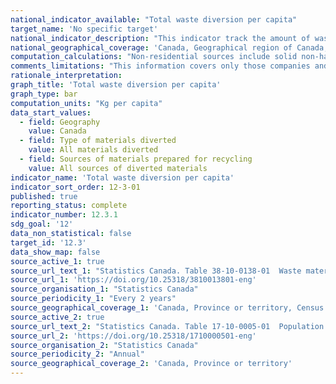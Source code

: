 ```yaml
---
national_indicator_available: "Total waste diversion per capita"
target_name: 'No specific target'
national_indicator_description: "This indicator track the amount of waste diverted per capita in kg."
national_geographical_coverage: 'Canada, Geographical region of Canada, Province or territory'
computation_calculations: "Non-residential sources include solid non-hazardous recyclable material from the Industrial, Commercial, and Institutional (IC and I) sector as well as the Construction, Renovation and Demolition sector (CRD). Materials are those generated by all IC and I and CRD sources in a municipality, and are excluded from the residential waste stream. Residential non-hazardous recyclable materials include solid non-hazardous materials produced in all residences and include non-hazardous materials that are picked up by the municipality (either using its own staff or through contracting firms) and non-hazardous materials from residential sources that are self-hauled to depots, transfer stations and disposal facilities."
comments_limitations: "This information covers only those companies and local waste management organizations that reported non-hazardous recyclable material preparation activities and refers only to that material entering the waste stream and does not cover any waste that may be managed on-site by a company or household. Additionally, these data do not include those materials transported by the generator directly to secondary processors, such as pulp and paper mills, while bypassing entirely any firm or local government involved in waste management activities. Residential and non-residential splits are not available at the total level, as electronic and tire source data are unavailable."
rationale_interpretation:
graph_title: 'Total waste diversion per capita'
graph_type: bar
computation_units: "Kg per capita"
data_start_values:
  - field: Geography
    value: Canada
  - field: Type of materials diverted
    value: All materials diverted
  - field: Sources of materials prepared for recycling
    value: All sources of diverted materials
indicator_name: 'Total waste diversion per capita'
indicator_sort_order: 12-3-01
published: true
reporting_status: complete
indicator_number: 12.3.1
sdg_goal: '12'
data_non_statistical: false
target_id: '12.3'
data_show_map: false
source_active_1: true
source_url_text_1: "Statistics Canada. Table 38-10-0138-01  Waste materials diverted, by type and by source"
source_url_1: 'https://doi.org/10.25318/3810013801-eng'
source_organisation_1: "Statistics Canada"
source_periodicity_1: "Every 2 years"
source_geographical_coverage_1: 'Canada, Province or territory, Census metropolitan area, Census metropolitan area part'
source_active_2: true
source_url_text_2: "Statistics Canada. Table 17-10-0005-01  Population estimates on July 1st, by age and sex"
source_url_2: 'https://doi.org/10.25318/1710000501-eng'
source_organisation_2: "Statistics Canada"
source_periodicity_2: "Annual"
source_geographical_coverage_2: 'Canada, Province or territory'
---
```

